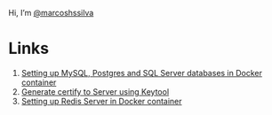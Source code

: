 Hi, I’m [@marcoshssilva](https://github.com/marcoshssilva)

# Links
1. [Setting up MySQL, Postgres and SQL Server databases in Docker container](/setting-up-rbdms-docker-compose/)
2. [Generate certify to Server using Keytool](/generate-certitify-with-keytool/)
3. [Setting up Redis Server in Docker container](/setting-up-redis-docker-compose/)